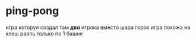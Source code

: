 # ping-pong
игра которуя создал 
там ___два___ игрока
вместо шара горох
игра похожа на клеш раяль
только по 1 башне
